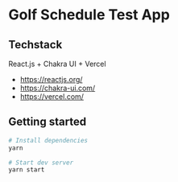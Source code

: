 # Golf Schedule Test App

## Techstack
React.js + Chakra UI + Vercel

- https://reactjs.org/
- https://chakra-ui.com/
- https://vercel.com/
## Getting started

```sh
# Install dependencies
yarn

# Start dev server
yarn start

```
